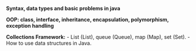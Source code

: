 **Syntax, data types and basic problems in java**

**OOP: class, interface, inheritance, encapsulation, polymorphism, exception handling**

**Collections Framework:**
    - List (List), queue (Queue), map (Map), set (Set).
    - How to use data structures in Java.
